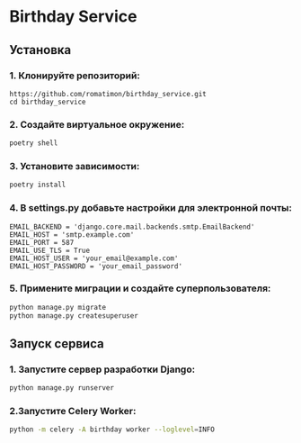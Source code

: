 # Birthday Service

## Установка

### 1. Клонируйте репозиторий:

```
https://github.com/romatimon/birthday_service.git
cd birthday_service
```

### 2. Создайте виртуальное окружение:
```bash
poetry shell
```

### 3. Установите зависимости:
```bash
poetry install
```

### 4. В settings.py добавьте настройки для электронной почты:
```
EMAIL_BACKEND = 'django.core.mail.backends.smtp.EmailBackend'
EMAIL_HOST = 'smtp.example.com'
EMAIL_PORT = 587
EMAIL_USE_TLS = True
EMAIL_HOST_USER = 'your_email@example.com'
EMAIL_HOST_PASSWORD = 'your_email_password'
```

### 5. Примените миграции и создайте суперпользователя:
```bash
python manage.py migrate
python manage.py createsuperuser
```

## Запуск сервиса

### 1. Запустите сервер разработки Django:
```bash
python manage.py runserver
```

### 2.Запустите Celery Worker:
```bash
python -m celery -A birthday worker --loglevel=INFO
```